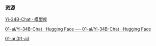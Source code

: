 ### 资源

[Yi-34B-Chat · 模型库](https://www.modelscope.cn/models/01ai/Yi-34B-Chat/files)

[01-ai/Yi-34B-Chat · Hugging Face --- 01-ai/Yi-34B-Chat · Hugging Face](https://huggingface.co/01-ai/Yi-34B-Chat)

[01-ai (01-ai)](https://huggingface.co/01-ai)

